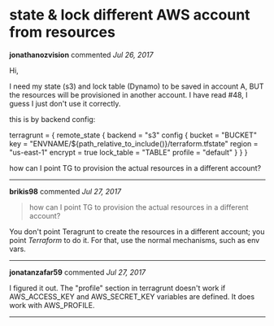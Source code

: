 # state  & lock different AWS account from resources

**jonathanozvision** commented *Jul 26, 2017*

Hi,

I need my state (s3) and lock table (Dynamo) to be saved in account A,
BUT the resources will be provisioned in another account.
I have read #48, I guess I just don't use it correctly.

this is by backend config:

terragrunt = {
  remote_state {
    backend = "s3"
    config {
      bucket     = "BUCKET"
      key        = "ENVNAME/${path_relative_to_include()}/terraform.tfstate"
      region     = "us-east-1"
      encrypt    = true
      lock_table = "TABLE"
      profile    = "default"
    }
  }
}


how can I point TG to provision the actual resources in a different account?
<br />
***


**brikis98** commented *Jul 27, 2017*

> how can I point TG to provision the actual resources in a different account?

You don't point Teragrunt to create the resources in a different account; you point *Terraform* to do it. For that, use the normal mechanisms, such as env vars.
***

**jonatanzafar59** commented *Jul 27, 2017*

I figured it out. The "profile" section in terragrunt doesn't work if AWS_ACCESS_KEY and AWS_SECRET_KEY variables are defined. 
It does work with AWS_PROFILE.
***


